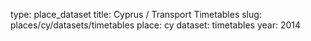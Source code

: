 type: place_dataset
title: Cyprus / Transport Timetables
slug: places/cy/datasets/timetables
place: cy
dataset: timetables
year: 2014
